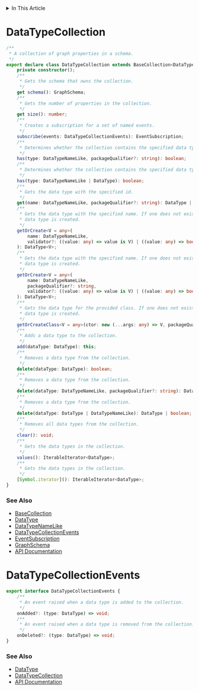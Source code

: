 <details>
<summary>In This Article</summary>
<li><a href="#datatypecollection">DataTypeCollection</a></li>
<li><a href="#datatypecollectionevents">DataTypeCollectionEvents</a></li>
</details>

# DataTypeCollection
```ts
/**
 * A collection of graph properties in a schema.
 */
export declare class DataTypeCollection extends BaseCollection<DataType> {
    private constructor();
    /**
     * Gets the schema that owns the collection.
     */
    get schema(): GraphSchema;
    /**
     * Gets the number of properties in the collection.
     */
    get size(): number;
    /**
     * Creates a subscription for a set of named events.
     */
    subscribe(events: DataTypeCollectionEvents): EventSubscription;
    /**
     * Determines whether the collection contains the specified data type.
     */
    has(type: DataTypeNameLike, packageQualifier?: string): boolean;
    /**
     * Determines whether the collection contains the specified data type.
     */
    has(type: DataTypeNameLike | DataType): boolean;
    /**
     * Gets the data type with the specified id.
     */
    get(name: DataTypeNameLike, packageQualifier?: string): DataType | undefined;
    /**
     * Gets the data type with the specified name. If one does not exist, a new 
     * data type is created.
     */
    getOrCreate<V = any>(
        name: DataTypeNameLike,
        validator?: ((value: any) => value is V) | ((value: any) => boolean)
    ): DataType<V>;
    /**
     * Gets the data type with the specified name. If one does not exist, a new 
     * data type is created.
     */
    getOrCreate<V = any>(
        name: DataTypeNameLike,
        packageQualifier?: string,
        validator?: ((value: any) => value is V) | ((value: any) => boolean)
    ): DataType<V>;
    /**
     * Gets the data type for the provided class. If one does not exist, a new 
     * data type is created.
     */
    getOrCreateClass<V = any>(ctor: new (...args: any) => V, packageQualifier?: string): DataType<V>;
    /**
     * Adds a data type to the collection.
     */
    add(dataType: DataType): this;
    /**
     * Removes a data type from the collection.
     */
    delete(dataType: DataType): boolean;
    /**
     * Removes a data type from the collection.
     */
    delete(dataType: DataTypeNameLike, packageQualifier?: string): DataType | false;
    /**
     * Removes a data type from the collection.
     */
    delete(dataType: DataType | DataTypeNameLike): DataType | boolean;
    /**
     * Removes all data types from the collection.
     */
    clear(): void;
    /**
     * Gets the data types in the collection.
     */
    values(): IterableIterator<DataType>;
    /**
     * Gets the data types in the collection.
     */
    [Symbol.iterator](): IterableIterator<DataType>;
}
```

### See Also
* [BaseCollection](baseCollection.md)
* [DataType](dataType.md#datatype)
* [DataTypeNameLike](dataType.md#datatypenamelike)
* [DataTypeCollectionEvents](#datatypecollectionevents)
* [EventSubscription](events.md#eventsubscription)
* [GraphSchema](graphSchema.md#graphschema)
* [API Documentation](index.md)

# DataTypeCollectionEvents
```ts
export interface DataTypeCollectionEvents {
    /**
     * An event raised when a data type is added to the collection.
     */
    onAdded?: (type: DataType) => void;
    /**
     * An event raised when a data type is removed from the collection.
     */
    onDeleted?: (type: DataType) => void;
}
```

### See Also
* [DataType](dataType.md#datatype)
* [DataTypeCollection](#datatypecollection)
* [API Documentation](index.md)
